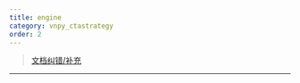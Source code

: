 ```yaml
---
title: engine
category: vnpy_ctastrategy
order: 2
---
```

> [文档纠错/补充](https://github.com/dumengru/docs_vnpy/tree/master/docs/_docs)
---
